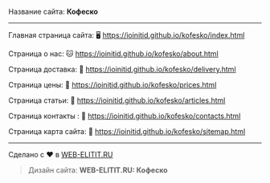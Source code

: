 Название сайта: **Кофеско**

------------

Главная страница сайта: 🖥️ https://ioinitid.github.io/kofesko/index.html

Страница о нас: 🐱 https://ioinitid.github.io/kofesko/about.html

Страница доставка: 🌳 https://ioinitid.github.io/kofesko/delivery.html

Страница цены: 🦊 https://ioinitid.github.io/kofesko/prices.html

Страница статьи: 📝 https://ioinitid.github.io/kofesko/articles.html

Страница контакты : 🐧 https://ioinitid.github.io/kofesko/contacts.html

Страница карта сайта: 📝 https://ioinitid.github.io/kofesko/sitemap.html

------------

Сделано с ❤️ в [WEB-ELITIT.RU](https://www.web-elitit.ru "Web-elitit.ru")
> Дизайн сайта: **WEB-ELITIT.RU: Кофеско**
